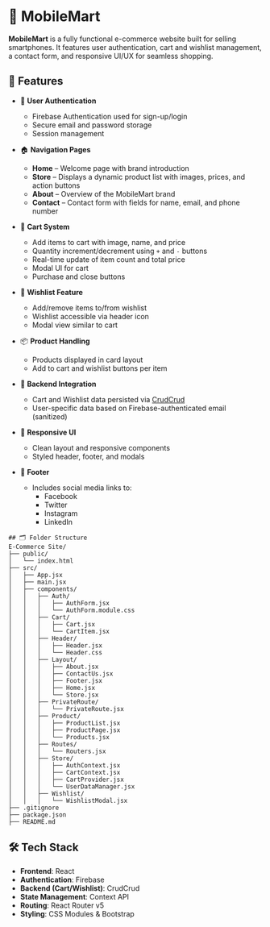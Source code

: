# 📱 MobileMart

**MobileMart** is a fully functional e-commerce website built for selling smartphones. It features user authentication, cart and wishlist management, a contact form, and responsive UI/UX for seamless shopping.


## 🚀 Features

- 🔐 **User Authentication**
  - Firebase Authentication used for sign-up/login
  - Secure email and password storage
  - Session management

- 🏠 **Navigation Pages**
  - **Home** – Welcome page with brand introduction
  - **Store** – Displays a dynamic product list with images, prices, and action buttons
  - **About** – Overview of the MobileMart brand
  - **Contact** – Contact form with fields for name, email, and phone number

- 🛒 **Cart System**
  - Add items to cart with image, name, and price
  - Quantity increment/decrement using `+` and `-` buttons
  - Real-time update of item count and total price
  - Modal UI for cart
  - Purchase and close buttons

- 💖 **Wishlist Feature**
  - Add/remove items to/from wishlist
  - Wishlist accessible via header icon
  - Modal view similar to cart

- 📦 **Product Handling**
  - Products displayed in card layout
  - Add to cart and wishlist buttons per item

- 🔁 **Backend Integration**
  - Cart and Wishlist data persisted via [CrudCrud](https://crudcrud.com/)
  - User-specific data based on Firebase-authenticated email (sanitized)

- 📱 **Responsive UI**
  - Clean layout and responsive components
  - Styled header, footer, and modals

- 🔗 **Footer**
  - Includes social media links to:
    - Facebook
    - Twitter
    - Instagram
    - LinkedIn


```
## 🗂 Folder Structure
E-Commerce Site/
├── public/
│   └── index.html
├── src/
│   ├── App.jsx
│   ├── main.jsx
│   ├── components/
│   │   ├── Auth/
│   │   │   ├── AuthForm.jsx
│   │   │   └── AuthForm.module.css
│   │   ├── Cart/
│   │   │   ├── Cart.jsx
│   │   │   └── CartItem.jsx
│   │   ├── Header/
│   │   │   ├── Header.jsx
│   │   │   └── Header.css
│   │   ├── Layout/
│   │   │   ├── About.jsx
│   │   │   ├── ContactUs.jsx
│   │   │   ├── Footer.jsx
│   │   │   ├── Home.jsx
│   │   │   └── Store.jsx
│   │   ├── PrivateRoute/
│   │   │   └── PrivateRoute.jsx
│   │   ├── Product/
│   │   │   ├── ProductList.jsx
│   │   │   ├── ProductPage.jsx
│   │   │   └── Products.jsx
│   │   ├── Routes/
│   │   │   └── Routers.jsx
│   │   ├── Store/
│   │   │   ├── AuthContext.jsx
│   │   │   ├── CartContext.jsx
│   │   │   ├── CartProvider.jsx
│   │   │   └── UserDataManager.jsx
│   │   ├── Wishlist/
│   │   │   └── WishlistModal.jsx
├── .gitignore
├── package.json
├── README.md
```


## 🛠 Tech Stack

- **Frontend**: React
- **Authentication**: Firebase
- **Backend (Cart/Wishlist)**: CrudCrud
- **State Management**: Context API
- **Routing**: React Router v5
- **Styling**: CSS Modules & Bootstrap
